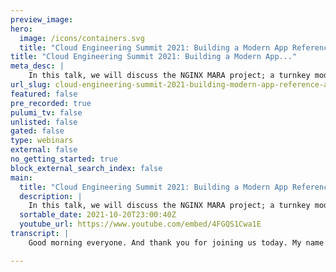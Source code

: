 ```yaml
---
preview_image:
hero:
  image: /icons/containers.svg
  title: "Cloud Engineering Summit 2021: Building a Modern App Reference Architecture for Kubernetes"
title: "Cloud Engineering Summit 2021: Building a Modern App..."
meta_desc: |
    In this talk, we will discuss the NGINX MARA project; a turnkey modern application reference architecture. With the help of Pulumi, this project ca...
url_slug: cloud-engineering-summit-2021-building-modern-app-reference-architecture-kubernetes
featured: false
pre_recorded: true
pulumi_tv: false
unlisted: false
gated: false
type: webinars
external: false
no_getting_started: true
block_external_search_index: false
main:
  title: "Cloud Engineering Summit 2021: Building a Modern App Reference Architecture for Kubernetes"
  description: |
    In this talk, we will discuss the NGINX MARA project; a turnkey modern application reference architecture. With the help of Pulumi, this project can take you from an empty AWS account to a fully deployed modern infrastructure deployment in under an hour.  Talk by: Damian Curry & Elijah Zupancic
  sortable_date: 2021-10-20T23:00:40Z
  youtube_url: https://www.youtube.com/embed/4FGQS1Cwa1E
transcript: |
    Good morning everyone. And thank you for joining us today. My name is Damien Curry. I'm the tech community and Alliances technical director here at NNX. And today we're gonna talk about building a modern application reference architecture for Kubernetes. So like many projects, we kind of got to go back to the beginning and talk about, where did this all start? So this really all came about with everybody asking what is a modern application. Um You know, you hear a lot of things, it must be a micro service, it must be containerized, it must be cloud native and you know, well, it, it, it obviously can't be a monolith or it can't run on bare metal. Those are, you know, legacy ways of doing things. Um But really, that's always not necessarily the case. You can operate a monolithic based architecture or even a bare metal based architecture in a modern way. And really the more we thought about it, the more we came up with the outcomes are more important than the pieces. So really, we're looking at what does a modern application architecture provide and the main four points we've come down to are portability scalability, resiliency and agility. So with all of these different pieces, that's what you're looking to get with your architecture. So you're able to, you know, run the, run your infrastructure wherever it makes the most sense, whether it's in a cloud multi cloud in a data center or all of the above. Um you know, with that, it also lends to you availability when you have that portability to run on all those devices, it's much easier to scale out because we are no longer looking at having to build out data centers and scale out in that manner. Now, you can simply move into different geographical geographical locations based on where your users are uh resiliency that's all leads into resiliency. The more sites you have, the more resilient your site is gonna be and of course agility. Uh None of this is possible without that C I CD pipeline to make quick updates and, and move through everything. So the more we talked about this internally, the more we figured that, you know, it, it needed people needed a diagram to look at. So we ended up putting together a diagram that has gone through many iterations like everything else and we kind of end up here. Um We're kind of just wanting to touch on the core pieces of what it means to have a modern application. And in, in my mind, one of the core pieces of that is, you know, that everything runs as code. So that's why when we're looking at this, it's not just the development team that is pushing code into the code, repos and C I CD pipelines. It's also your DEV ops team, your platform ops, team, your ops team. Uh One of the core things to being able to run this modern architecture is having everything defined as code. So when you can define your infrastructure as code that provides you to be able to more easily have that resiliency, have that portability. And also, you know, have that agility because it's all based in code. Um It also frees you up to have a more accurate representation of your production environment throughout the non production sta stages and life cycles of your application. So at the end of the day, that provides you more resiliency because you're able to better test your code and how it's actually gonna run in production. So, you know, now we've kind of got the easy parts done, right? We, we came up with a definition, we, we made a pretty diagram that people liked. But then we figured, you know, we, we need to actually show this, how can we actually build this sort of modern application reference architecture in a way that's actually usable for people. So this kind of, you know, kind of comes down to the key point of our talk today and it's what are we trying to build? The main thing we're trying to build is an easily deployable kubernetes based architecture that isn't just a toy. Um This thing should be able to be easily stood up um with hopefully people with very little kubernetes expertise and it will actually stand up something that is built in a production ready mindset. Um It's also gonna provide us a platform to highlight F five end partner products um as well as you know, provide an easy push button deployment for our ingress controller. And one of the things that's very, very important to our team that are working on this is to provide stable examples of how things are done in production. Um That's one of the many reasons why we've built this around Pulumi. And we really love the, the project. It allows us to, to have these different components of the architecture defined separately. So you can run just the pieces that you need or everything. Um Again, we wanted to, you know, illustrate those modern design principles and also, you know, have build a community driven project that gives back to the community with this plug deployment framework. And again, going back to the steal code, we hope that, you know, somebody will be able to help kick start their journey down the micro services or road by looking at this and, and hopefully cutting out some of the uh big hurdles to get started. So, I mean, that's a lot. It's a, it's a very advantageous uh project we started down here And so this is kind of what we have today. Uh We're developing this completely in the open, it's on github. Uh It's all out there. We want people to look at the code play with it, mess with it, you know, give us, give us uh insight back what we're doing, right, what we're doing wrong. Uh We have infrastructures code using Pulumi and Python. Uh because we were kind of focusing this at the platform DEV ops SRE sort of space. The Python is a very commonly known language and makes getting started and modifying it pretty easy. Um We either have the option of building the engine X plus ingress controller, uh container image manually or pulling it from our private repositories or in the case that you don't have or don't want to use an open uh plus license. You can also just leverage our open source option that gets pulled from Docker Hub. Uh We're currently deploying KTIS via aws Eks. Uh We're using log management tools from elastic. So we're running the Elk stack. We have TLS enabled via cert manager. And the demo application that we are running is what we are calling Bank of Serious. So it is a fork of the Google Bank of Ant app that we are um leveraging to use as an example micro service. So here's kind of the breakdown. You can see the different pieces that we're running and, and how everything goes through the process being deployed by Pulumi. So first we, we stand up a VPC, you know, basic Aws stuff, you know, get everything that's the baseline and pre rex for an Eks cluster. And we go ahead and turn on Eks uh configure an ECR repot. So we have somewhere to, to store our images. Uh then we have the image build process. So this could either be the build process or just a pull process. Um Then we are then pushing that image into the ECR repository. Now, that's gonna happen whether we build the image or not just for best practices of, of pulling it locally in the future. Uh Then we use HELMM to deploy the Ingres controller on the EKS cluster. Uh Then the log store gets deployed so that the elastic Elk stack infrastructure is in place on the Eks cluster, followed by the actual logging agent being deployed that will then collect those logs and send them to the Elk stack. Uh Next, we're gonna deploy the cert manager uh that will go ahead and allow us to have uh TLS certs enabled uh with currently being provided by lets by lets encrypt. Um And then finally, we're deploying the bank of series that we call it, which is the fork of Google's Bank of Ants application uh that we are taking and modifying and, you know, turning it into something and, and using it as a way to leverage some of the different functionality that you can do with using logic in the ingress controller rather the application tier. So that's where we're at today. Um This is still definitely a, a new project where we're not even to what we would like to call a V one, but we're getting very close. Uh So some of the next big hurdles we want to get done before we push to V one is gonna be, you know, getting that observably and, and tied up uh using open telemetry and Permetheus and Grana. So it is a very interesting project that we're on. Now. The open telemetry stuff is an awesome tool. But you know, it, it takes some work to stitch that together. So we're hoping that this will lead to some good uh content for not just this sort of environment but just using open telemetry in general. Also, we plan to add some uh more intelligent uh CD examples. We're currently looking at ARGO uh to run the CD pipeline. Uh We're also building in a performance testing framework so that we are able to easily check and, and see the performance impacts and benefits from different changes that we make in the cluster. And also just to give a really good baseline COTIS performance repeatable performance test framework. Um And then the last thing we're working on, we're still kind of up in the air of whether it's gonna be in one do or not is breaking up some of the functionality so that we have an application cluster and an admin and admin cluster to more mimic what we would, what you would see in a production level environment. Uh just to, you know, get those different, those different utilities separated so that they're not stepping on each other's toes and so that you can adjust the different parameters for resourcing and things like that, um how you see fit and what's necessary in your environment. So I know that was a ton of information. Uh We've got way more to talk about if you'd like to hear more, please join us at our office hours. They're gonna be starting right after this and uh yeah, hopefully we'll see you there.

---
```

